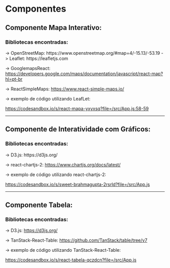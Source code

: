 <h1>Componentes</h1>

<h2>Componente Mapa Interativo:</h2>

<h3>Bibliotecas encontradas:</h3>
-> OpenStreetMap: https://www.openstreetmap.org/#map=4/-15.13/-53.19
-> Leaflet: https://leafletjs.com  

-> GooglemapsReact: https://developers.google.com/maps/documentation/javascript/react-map?hl=pt-br

-> ReactSimpleMaps: https://www.react-simple-maps.io/


-> exemplo de código utilizando LeafLet:

https://codesandbox.io/s/react-mapa-yxyxsq?file=/src/App.js:58-59

<hr/>

<h2>Componente de Interatividade com Gráficos:</h2>

<h3>Bibliotecas encontradas:</h3>
-> D3.js: https://d3js.org/  

-> react-chartjs-2: https://www.chartjs.org/docs/latest/


-> exemplo de código utilizando react-chartjs-2:

https://codesandbox.io/s/sweet-brahmagupta-2rsrld?file=/src/App.js

<hr/>


<h2>Componente Tabela:</h2>

<h3>Bibliotecas encontradas:</h3>
  
-> D3.js: https://d3js.org/

-> TanStack-React-Table: https://github.com/TanStack/table/tree/v7

-> exemplo de código utilizando TanStack-React-Table:

https://codesandbox.io/s/react-tabela-qczdcn?file=/src/App.js


